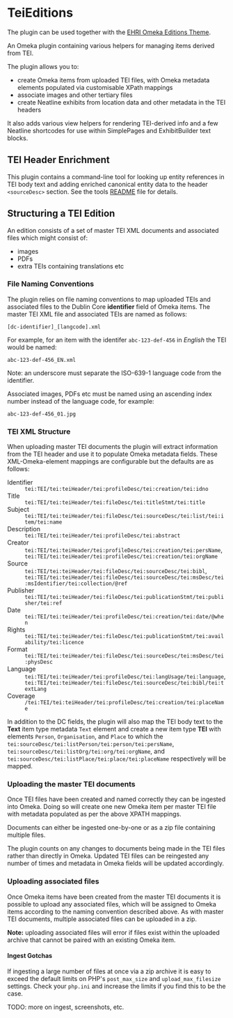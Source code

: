 TeiEditions
===========


The plugin can be used together with the [EHRI Omeka Editions Theme](https://github.com/EHRI/ehri-editions-theme).

An Omeka plugin containing various helpers for managing items derived from TEI.

The plugin allows you to:

 - create Omeka items from uploaded TEI files, with Omeka metadata elements populated via customisable XPath mappings
 - associate images and other tertiary files
 - create Neatline exhibits from location data and other metadata in the TEI headers

It also adds various view helpers for rendering TEI-derived info and a few Neatline
shortcodes for use within SimplePages and ExhibitBuilder text blocks.

TEI Header Enrichment
---------------------

This plugin contains a command-line tool for looking up entity references in TEI body text and 
adding enriched canonical entity data to the header `<sourceDesc>` section. See the tools 
[README](tools/README.md) file for details.


Structuring a TEI Edition
-------------------------

An edition consists of a set of master TEI XML documents and associated files which might consist of:

 - images
 - PDFs
 - extra TEIs containing translations etc
 
### File Naming Conventions

The plugin relies on file naming conventions to map uploaded TEIs and associated files to the Dublin Core
__identifier__ field of Omeka items. The master TEI XML file and associated TEIs are named as follows:

    [dc-identifier]_[langcode].xml
    
For example, for an item with the identifer `abc-123-def-456` in *English* the TEI would be named:

    abc-123-def-456_EN.xml
    
Note: an underscore must separate the ISO-639-1 language code from the identifier.
    
Associated images, PDFs etc must be named using an ascending index number instead of the language code,
for example:

    abc-123-def-456_01.jpg
    
### TEI XML Structure

When uploading master TEI documents the plugin will extract information from the TEI header and use it to 
populate Omeka metadata fields. These XML-Omeka-element mappings are configurable but the defaults are as
follows:

<dl>
    <dt>Identifier</dt>
    <dd><code>tei:TEI/tei:teiHeader/tei:profileDesc/tei:creation/tei:idno</code></dd>
    <dt>Title</dt> 
    <dd><code>tei:TEI/tei:teiHeader/tei:fileDesc/tei:titleStmt/tei:title</code><dd>
    <dt>Subject</dt> 
    <dd><code>tei:TEI/tei:teiHeader/tei:fileDesc/tei:sourceDesc/tei:list/tei:item/tei:name</code><dd>
    <dt>Description</dt> 
    <dd><code>tei:TEI/tei:teiHeader/tei:profileDesc/tei:abstract</code><dd>
    <dt>Creator</dt>
    <dd>
       <code>tei:TEI/tei:teiHeader/tei:profileDesc/tei:creation/tei:persName</code>,
       <code>tei:TEI/tei:teiHeader/tei:profileDesc/tei:creation/tei:orgName</code>
    </dd>
    <dt>Source</dt>
    <dd>
       <code>tei:TEI/tei:teiHeader/tei:fileDesc/tei:sourceDesc/tei:bibl</code>, 
       <code>tei:TEI/tei:teiHeader/tei:fileDesc/tei:sourceDesc/tei:msDesc/tei:msIdentifier/tei:collection/@ref</code>
    </dd>
    <dt>Publisher</dt> 
    <dd><code>tei:TEI/tei:teiHeader/tei:fileDesc/tei:publicationStmt/tei:publisher/tei:ref</code><dd>
    <dt>Date</dt> 
    <dd><code>tei:TEI/tei:teiHeader/tei:profileDesc/tei:creation/tei:date/@when</code><dd>
    <dt>Rights</dt> 
    <dd><code>tei:TEI/tei:teiHeader/tei:fileDesc/tei:publicationStmt/tei:availability/tei:licence</code><dd>
    <dt>Format</dt> 
    <dd><code>tei:TEI/tei:teiHeader/tei:fileDesc/tei:sourceDesc/tei:msDesc/tei:physDesc</code><dd>
    <dt>Language</dt>
    <dd>
        <code>tei:TEI/tei:teiHeader/tei:profileDesc/tei:langUsage/tei:language</code>,
        <code>tei:TEI/tei:teiHeader/tei:fileDesc/tei:sourceDesc/tei:bibl/tei:textLang</code>   
    </dd>
    <dt>Coverage</dt> 
    <dd><code>/tei:TEI/tei:teiHeader/tei:profileDesc/tei:creation/tei:placeName<dd></code>
</dl>


In addition to the DC fields, the plugin will also map the TEI body text to the **Text** item type
metadata `Text` element and create a new item type **TEI** with elements `Person`, `Organisation`, and `Place`
to which the `tei:sourceDesc/tei:listPerson/tei:person/tei:persName`, 
`tei:sourceDesc/tei:listOrg/tei:org/tei:orgName`, and 
`tei:sourceDesc/tei:listPlace/tei:place/tei:placeName` respectively will be mapped.

### Uploading the master TEI documents

Once TEI files have been created and named correctly they can be ingested into Omeka. Doing so will create
one new Omeka item per master TEI file with metadata populated as per the above XPATH mappings. 

Documents can either be ingested one-by-one or as a zip file containing multiple files.

The plugin counts on any changes to documents being made in the TEI files rather than directly in Omeka. Updated TEI files can be reingested any number of times and metadata in Omeka fields will be updated accordingly.

### Uploading associated files

Once Omeka items have been created from the master TEI documents it is possible to upload any associated
files, which will be assigned to Omeka items according to the naming convention described above. As with
master TEI documents, multiple associated files can be uploaded in a zip.

**Note:** uploading associated files will error if files exist within the uploaded archive that cannot be
paired with an existing Omeka item.

#### Ingest Gotchas

If ingesting a large number of files at once via a zip archive it is easy to exceed the default limits on
PHP's `post_max_size` and `upload_max_filesize` settings. Check your `php.ini` and increase the limits if 
you find this to be the case.  

TODO: more on ingest, screenshots, etc.
